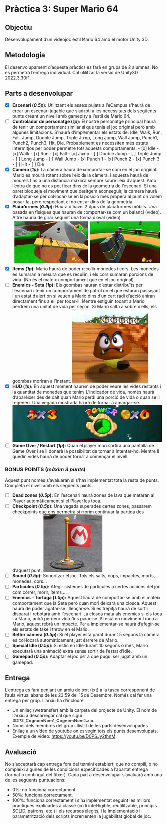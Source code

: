 # Pràctica 3: Super Mario 64

## Objectiu

Desenvolupament d’un videojoc estil Mario 64 amb el motor Unity 3D.

## Metodologia

El desenvolupament d’aquesta pràctica es farà en grups de 2 alumnes. No es permetrà
l’entrega individual. Cal utilitzar la versió de Unity3D 2022.3.30f1.

## Parts a desenvolupar

- [x] **Escenari (_0.5p_):** Utilitzant els assets pujats a l’eCampus s’haurà de crear un escenari jugable que s’adapti a les necessitats dels següents punts creant un nivell amb gameplay a l’estil de Mario 64.
- [ ] **Controlador de personatge (_1p_):** El nostre personatge principal haurà de tenir un comportament similar al que tenia el joc original però amb algunes limitacions. S’haurà d’implementar els estats de: Idle, Walk, Run, Fall, Jump, Double Jump, Triple Jump, Long Jump, Wall Jump, Punch1, Punch2, Punch3, Hit, Die. Probablement es necessiten més estats intermitjos per poder permetre tots aquests comportaments. - [x] Idle - [x] Walk - [x] Run - [x] Fall - [x] Jump - [ ] Double Jump - [ ] Triple Jump - [ ] Long Jump - [ ] Wall Jump - [x] Punch 1 - [x] Punch 2 - [x] Punch 3 - [ ] Hit - [ ] Die
- [x] **Càmera (_1p_):** La càmera haurà de comportar-se com en el joc original. Mario es mourà rotant sobre l’eix de la càmera, i aquesta haurà de moure’s fins a una distància màxima sempre sobre l’eix d’aquest. Amb l’extra de que no es pot ficar dins de la geometria de l’escenari. Si una paret bloqueja el moviment que desitgem aconseguir, la càmera haurà d’adaptar-se per col·locar-se en la posició més propera al punt on volem posar-la, però respectant el no entrar dins de la geometria.
- [x] **Plataformes (_0.5p_):** Haurà d’haver 2 tipus de plataformes mòbils. Una basada en físiques que hauran de comportar-se com un balancí (vídeo). Altre hauria de girar seguint una forma d’oval (vídeo). ![alt text](image-1.png)
- [x] **Items (_1p_):** Mario haurà de poder recollir monedes i cors. Les monedes es sumaran a mesura que es recullin, i els cors sumaran porcions de vida. (No és el mateix comportament que en el joc original).
- [ ] **Enemics - Seta (_1p_):** Els goombas hauran d’estar distribuïts per l’escenari i tenir un comportament de patrol on el que estaran passejant i un estat d’alert on si veuen a Mario dins d’un cert radi d’acció aniran directament fins a ell per tocar-li. Mentre estiguin tocant a Mario perdrem una unitat de vida per segon. Si Mario salta a sobre d’ells, els goombas moriran a l’instant.
      ![alt text](image.png)
- [x] **HUD (_1p_):** En aquest moment haurem de poder veure les vides restants i la quantitat de monedes que tenim. L’indicador de vida, només haurà d’aparèixer des de dalt quan Mario perdi una porció de vida o quan se li regeneri. Una vegada mostrada haurà de tornar a amargar-se.
      ![alt text](image-2.png)
- [ ] **Game Over / Restart (_1p_):** Quan el player mori sortirà una pantalla de Game Over i se li donarà la possibilitat de tornar a intentar-ho. Mentre li quedin vides haurà de poder tornar a començar el nivell.

### BONUS POINTS (_màxim 3 punts_)

Aquest punt només s’avaluaran si s’han implementat tota la resta de punts. Completa el nivell amb els següents punts:

- [ ] **Dead zones (_0.5p_):** En l’escenari haurà zones de lava que mataran al Player automàticament si el Player les toca.
- [ ] **Checkpoint (_0.5p_):** Una vegada superades certes zones, passarem checkpoints que ens permetrà si morim continuar la partida des d’aquest punt.
      ![alt text](image-3.png)
- [ ] **Sound (_0.5p_):** Sonoritzar el joc. Tots els salts, cops, impactes, morts, monedes, cors...
- [ ] **Partícules (_0.5p_):** Afegir sistemes de partícules a certes accions del joc com córrer, morir, ítems,…
- [ ] **Enemics – Tortuga (_1.5p_):** Aquest haurà de comportar-se amb el mateix
      comportament que la Seta però quan mori deixarà una closca. Aquest haurà de poder agafar-se i llençar-se. Si es trepitja haurà de sortir disparat i rebotarà amb l’escenari. La closca mata als enemics si els toca i a Mario, anirà perdent vida fins parar-se. Si està en moviment i toca a Mario, aquest rebrà un impacte. Per a implementar-se haurà d’afegir-se els estats de take i throw en el Mario.
- [ ] **Better càmera (_0.5p_):** Si el player està parat durant 5 segons la càmera es col·locarà automàticament just darrere de Mario.
- [ ] **Special Idle (_0.5p_):** Si estic en Idle durant 10 segons o més, Mario executarà una animació extra sense sortir de l’estat d’Idle.
- [ ] **Gamepad (_0.5p_):** Adaptar el joc per a que pugui ser jugat amb un gamepad.

## Entrega

L’entrega es farà penjant un arxiu de text (txt) a la tasca corresponent de l’aula virtual abans de les 23:59 del 15 de Desembre. Només cal fer una entrega per grup. L’arxiu ha d’incloure:

- Un enllaç (wetransfer) amb la carpeta del projecte de Unity. El nom de l’arxiu a
  descarregar cal que sigui 3DP3_CognomNom1_CognomNom2.zip.
- Noms dels membres del grup i llistat de les parts desenvolupades
- Enllaç a un vídeo de youtube on es vegin tots els punts desenvolupats. Exemple de
  video: https://youtu.be/D0PSJy2thnM

## Avaluació

No s’acceptarà cap entrega fora del termini establert, que no compili, o no compleixi algunes de les condicions especificades a l’apartat entrega (format o contingut del fitxer). Cada part a desenvolupar s’avaluarà amb una de les següents puntuacions:

- 0%: no funciona correctament.
- 50%: funciona correctament.
- 100%: funciona correctament i s’ha implementat seguint les millors pràctiques
  explicades a classe (codi intel·ligible, reutilitzable, principis SOLID, patrons, etc.) i els recursos elegits, i la implementació i parametrització dels scripts incrementen la jugabilitat global de joc.

